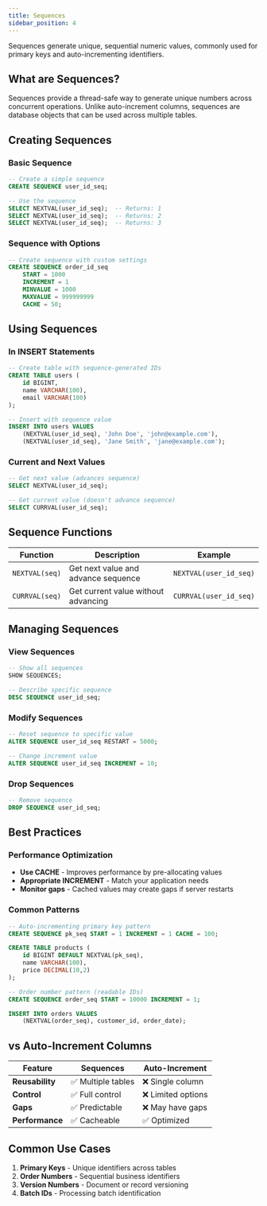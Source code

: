 ```yaml
---
title: Sequences
sidebar_position: 4
---
```


Sequences generate unique, sequential numeric values, commonly used for primary keys and auto-incrementing identifiers.

## What are Sequences?

Sequences provide a thread-safe way to generate unique numbers across concurrent operations. Unlike auto-increment columns, sequences are database objects that can be used across multiple tables.

## Creating Sequences

### Basic Sequence
```sql
-- Create a simple sequence
CREATE SEQUENCE user_id_seq;

-- Use the sequence
SELECT NEXTVAL(user_id_seq);  -- Returns: 1
SELECT NEXTVAL(user_id_seq);  -- Returns: 2
SELECT NEXTVAL(user_id_seq);  -- Returns: 3
```

### Sequence with Options
```sql
-- Create sequence with custom settings
CREATE SEQUENCE order_id_seq 
    START = 1000
    INCREMENT = 1
    MINVALUE = 1000
    MAXVALUE = 999999999
    CACHE = 50;
```

## Using Sequences

### In INSERT Statements
```sql
-- Create table with sequence-generated IDs
CREATE TABLE users (
    id BIGINT,
    name VARCHAR(100),
    email VARCHAR(100)
);

-- Insert with sequence value
INSERT INTO users VALUES 
    (NEXTVAL(user_id_seq), 'John Doe', 'john@example.com'),
    (NEXTVAL(user_id_seq), 'Jane Smith', 'jane@example.com');
```

### Current and Next Values
```sql
-- Get next value (advances sequence)
SELECT NEXTVAL(user_id_seq);

-- Get current value (doesn't advance sequence)
SELECT CURRVAL(user_id_seq);
```

## Sequence Functions

| Function | Description | Example |
|----------|-------------|---------|
| `NEXTVAL(seq)` | Get next value and advance sequence | `NEXTVAL(user_id_seq)` |
| `CURRVAL(seq)` | Get current value without advancing | `CURRVAL(user_id_seq)` |

## Managing Sequences

### View Sequences
```sql
-- Show all sequences
SHOW SEQUENCES;

-- Describe specific sequence
DESC SEQUENCE user_id_seq;
```

### Modify Sequences
```sql
-- Reset sequence to specific value
ALTER SEQUENCE user_id_seq RESTART = 5000;

-- Change increment value
ALTER SEQUENCE user_id_seq INCREMENT = 10;
```

### Drop Sequences
```sql
-- Remove sequence
DROP SEQUENCE user_id_seq;
```

## Best Practices

### Performance Optimization
- **Use CACHE** - Improves performance by pre-allocating values
- **Appropriate INCREMENT** - Match your application needs
- **Monitor gaps** - Cached values may create gaps if server restarts

### Common Patterns
```sql
-- Auto-incrementing primary key pattern
CREATE SEQUENCE pk_seq START = 1 INCREMENT = 1 CACHE = 100;

CREATE TABLE products (
    id BIGINT DEFAULT NEXTVAL(pk_seq),
    name VARCHAR(100),
    price DECIMAL(10,2)
);

-- Order number pattern (readable IDs)
CREATE SEQUENCE order_seq START = 10000 INCREMENT = 1;

INSERT INTO orders VALUES 
    (NEXTVAL(order_seq), customer_id, order_date);
```

## vs Auto-Increment Columns

| Feature | Sequences | Auto-Increment |
|---------|-----------|----------------|
| **Reusability** | ✅ Multiple tables | ❌ Single column |
| **Control** | ✅ Full control | ❌ Limited options |
| **Gaps** | ✅ Predictable | ❌ May have gaps |
| **Performance** | ✅ Cacheable | ✅ Optimized |

## Common Use Cases

1. **Primary Keys** - Unique identifiers across tables
2. **Order Numbers** - Sequential business identifiers  
3. **Version Numbers** - Document or record versioning
4. **Batch IDs** - Processing batch identification